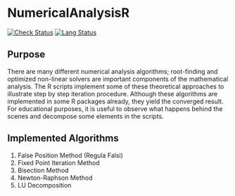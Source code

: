 # NumericalAnalysisR

[![Check Status](https://img.shields.io/github/checks-status/nusretipek/NumericalAnalysisR/master?style=plastic)](https://img.shields.io/github/checks-status/nusretipek/NumericalAnalysisR/master?style=plastic)
[![Lang Status](https://img.shields.io/github/languages/top/nusretipek/NumericalAnalysisR?style=plastic)](https://img.shields.io/github/languages/top/nusretipek/NumericalAnalysisR?style=plastic)

## Purpose

There are many different numerical analysis algorithms; root-finding and optimized non-linear solvers are important components of the mathematical analysis. The R scripts implement some of these theoretical approaches to illustrate step by step iteration procedure. Although these algorithms are implemented in some R packages already, they yield the converged result. For educational purposes, it is useful to observe what happens behind the scenes and decompose some elements in the scripts.

## Implemented Algorithms

1. False Position Method (Regula Falsi)
2. Fixed Point Iteration Method
3. Bisection Method
4. Newton-Raphson Method
5. LU Decomposition
